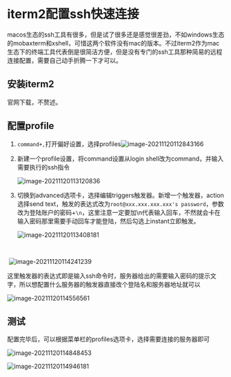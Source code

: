 

# iterm2配置ssh快速连接

macos生态的ssh工具有很多，但是试了很多还是感觉很差劲，不如windows生态的mobaxterm和xshell，可惜这两个软件没有mac的版本。不过iterm2作为mac生态下的终端工具代表倒是很简洁方便，但是没有专门的ssh工具那种简易的远程连接配置，需要自己动手折腾一下才可以。



## 安装iterm2

官网下载，不赘述。

## 配置profile

1. `command+,`打开偏好设置，选择profiles![image-20211120112843166](https://io.storyxc.com/image-20211120112843166.png)

2. 新建一个profile设置，将command设置从login shell改为command，并输入需要执行的ssh指令

   ![image-20211120113120836](https://io.storyxc.com/image-20211120113120836.png)

3. 切换到advanced选项卡，选择编辑triggers触发器。新增一个触发器，action选择send text，触发的表达式改为`root@xxx.xxx.xxx.xxx's password`，参数改为登陆账户的密码+`\n`，这里注意一定要加\n代表输入回车，不然就会卡在输入密码那里需要手动回车才能登陆，然后勾选上instant立即触发。

   

   ![image-20211120113408181](https://io.storyxc.com/image-20211120113408181.png)



​	

​		![image-20211120114241239](https://io.storyxc.com/image-20211120114241239.png)	

这里触发器的表达式即是输入ssh命令时，服务器给出的需要输入密码的提示文字，所以想配置什么服务器的触发器直接改个登陆名和服务器地址就可以

![image-20211120114556561](https://io.storyxc.com/image-20211120114556561.png)





## 测试

配置完毕后，可以根据菜单栏的profiles选项卡，选择需要连接的服务器即可

![image-20211120114848453](https://io.storyxc.com/image-20211120114848453.png)

![image-20211120114946181](https://io.storyxc.com/image-20211120114946181.png)

